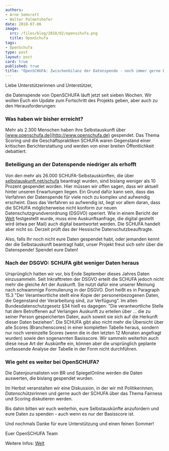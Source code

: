 ```yaml
---
authors: 
- Arne Semsrott
- Walter Palmetshofer
date: 2018-07-06
image:
  src: /files/blog/2018/02/openschufa.png
  title: OpenSchufa
tags:
- OpenSchufa
type: post
layout: post
card: true
published: true
title: "OpenSCHUFA: Zwischenbilanz der Datenspende - noch immer gerne Daten spenden!" 
---
```

Liebe Unterstützerinnen und Unterstützer,

die Datenspende von OpenSCHUFA läuft jetzt seit sieben Wochen. Wir wollen Euch ein Update zum Fortschritt des Projekts geben, aber auch zu den Herausforderungen:

### Was haben wir bisher erreicht?
Mehr als 2.300 Menschen haben ihre Selbstauskunft über [www.openschufa.de](http://www.openschufa.de) gespendet. Das Thema Scoring und die Geschäftspraktiken SCHUFA waren Gegenstand einer kritischen Berichterstattung und werden von einer breiten Öffentlichkeit debattiert.

### Beteiligung an der Datenspende niedriger als erhofft
Von den mehr als 26.000 SCHUFA-Selbstauskünften, die über [selbstauskunft.net/schufa](selbstauskunft.net/schufa) beantragt wurden, sind bislang weniger als 10 Prozent gespendet worden. Hier müssen wir offen sagen, dass wir aktuell hinter unseren Erwartungen liegen. Ein Grund dafür kann sein, dass das Verfahren der Datenspende für viele noch zu komplex und aufwendig erscheint. Dass das Verfahren so aufwendig ist, liegt vor allem daran, dass die SCHUFA möglicherweise nicht konform zur neuen Datenschutzgrundverordnung (DSGVO) operiert. Wie in einem Bericht der [Welt](https://www.welt.de/finanzen/article177303132/DSGVO-stellt-das-Abo-Modell-der-Schufa-infrage.html) festgestellt wurde, muss eine Auskunftsanfrage, die digital gestellt wird (etwa per Mail) auch digital beantwortet werden. Die SCHUFA handelt aber nicht so. Derzeit prüft das der Hessische Datenschutzbeauftragte.

Also, falls Ihr noch nicht eure Daten gespendet habt, oder jemanden kennt der die Selbstauskunft beantragt habt, unser Projekt freut sich sehr über die Datenspende! Spendet eure Daten!

### Nach der DSGVO: SCHUFA gibt weniger Daten heraus
Ursprünglich hatten wir vor, bis Ende September dieses Jahres Daten einzusammeln. Seit Inkrafttreten der DSGVO erteilt die SCHUFA jedoch nicht mehr die gleiche Art der Auskunft. Sie nutzt dafür eine unserer Meinung nach schwammige Formulierung in der DSGVO. Dort heißt es in Paragraph 15.3 "Der Verantwortliche stellt eine Kopie der personenbezogenen Daten, die Gegenstand der Verarbeitung sind, zur Verfügung“. Im alten Bundesdatenschutzgesetz §34 hieß es dagegen: "Die verantwortliche Stelle hat dem Betroffenen auf Verlangen Auskunft zu erteilen über … die zu seiner Person gespeicherten Daten, auch soweit sie sich auf die Herkunft dieser Daten beziehen”. Die SCHUFA gibt also nicht mehr die Übersicht über alle Scores (Branchenscores) in einer kompletten Tabelle heraus, sondern nur noch vereinzelte Scores (wenn die in den letzten 12 Monaten angefragt wurden) sowie den sogenannten Basisscore. Wir sammeln weiterhin auch diese neue Art der Auskünfte ein, können aber die ursprünglich geplante umfassende Analyse der Tabelle in der Form nicht durchführen.

### Wie geht es weiter bei OpenSCHUFA?
Die Datenjournalisten von BR und SpiegelOnline werden die Daten auswerten, die bislang gespendet wurden.

Im Herbst veranstalten wir eine Diskussion, in der wir mit Politiker*innen, Datenschützer*innen und gerne auch der SCHUFA über das Thema Fairness und Scoring diskutieren werden.

Bis dahin bitten wir euch weiterhin, eure Selbstauskünfte anzufordern und eure Daten zu spenden - auch wenn es nur der Basisscore ist. 

Und nochmals Danke für eure Unterstützung und einen feinen Sommer!

Euer OpenSCHUFA Team


Weitere Infos:
[Welt](https://www.welt.de/finanzen/article177303132/DSGVO-stellt-das-Abo-Modell-der-Schufa-infrage.html)


